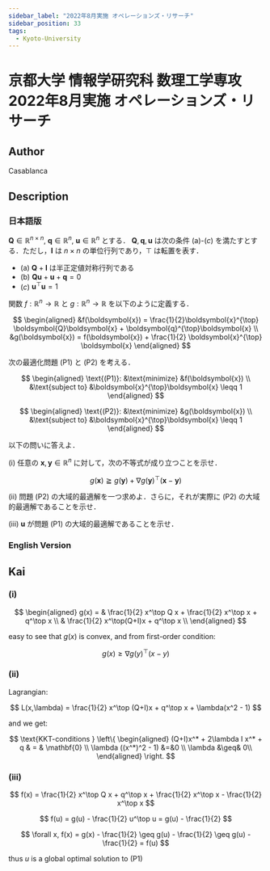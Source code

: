 ```yaml
---
sidebar_label: "2022年8月実施 オペレーションズ・リサーチ"
sidebar_position: 33
tags:
  - Kyoto-University
---
```

# 京都大学 情報学研究科 数理工学専攻 2022年8月実施 オペレーションズ・リサーチ

## **Author**
Casablanca

## **Description**
### 日本語版
$\boldsymbol{Q} \in \mathbb{R}^{n \times n}$, $\boldsymbol{q} \in \mathbb{R}^n$, $\boldsymbol{u} \in \mathbb{R}^n$ とする．
$\boldsymbol{Q}, \boldsymbol{q}, \boldsymbol{u}$ は次の条件 (a)-$(c)$ を満たすとする．ただし，$\boldsymbol{I}$ は $n \times n$ の単位行列であり，$\top$ は転置を表す．

- (a) $\boldsymbol{Q} + \boldsymbol{I}$ は半正定値対称行列である
- (b) $\boldsymbol{Q}\boldsymbol{u} + \boldsymbol{u} + \boldsymbol{q} = 0$
- $(c)$ $\boldsymbol{u}^{\top} \boldsymbol{u} = 1$

関数 $f: \mathbb{R}^n \rightarrow \mathbb{R}$ と $g: \mathbb{R}^n \rightarrow \mathbb{R}$ を以下のように定義する．

$$
\begin{aligned}
&f(\boldsymbol{x}) = \frac{1}{2}\boldsymbol{x}^{\top} \boldsymbol{Q}\boldsymbol{x} + \boldsymbol{q}^{\top}\boldsymbol{x} \\
&g(\boldsymbol{x}) = f(\boldsymbol{x}) + \frac{1}{2} \boldsymbol{x}^{\top} \boldsymbol{x}
\end{aligned}
$$

次の最適化問題 (P1) と (P2) を考える．

$$
\begin{aligned}
\text{(P1)}: &\text{minimize} &f(\boldsymbol{x}) \\
&\text{subject to} &\boldsymbol{x}^{\top}\boldsymbol{x} \leqq 1
\end{aligned}
$$

$$
\begin{aligned}
\text{(P2)}: &\text{minimize} &g(\boldsymbol{x}) \\
&\text{subject to} &\boldsymbol{x}^{\top}\boldsymbol{x} \leqq 1
\end{aligned}
$$

以下の問いに答えよ．

(i) 任意の $\boldsymbol{x}, \boldsymbol{y} \in \mathbb{R}^n$ に対して，次の不等式が成り立つことを示せ．

$$
g(\boldsymbol{x}) \geqq g(\boldsymbol{y}) + \nabla g(\boldsymbol{y})^{\top} (\boldsymbol{x} - \boldsymbol{y})
$$

(ii) 問題 (P2) の大域的最適解を一つ求めよ．さらに，それが実際に (P2) の大域的最適解であることを示せ．

(iii) $\boldsymbol{u}$ が問題 (P1) の大域的最適解であることを示せ．

### English Version

## **Kai**
### (i)

$$ 
\begin{aligned}
g(x) = & \frac{1}{2} x^\top Q x + \frac{1}{2} x^\top x + q^\top x \\
& \frac{1}{2} x^\top(Q+I)x + q^\top x \\
\end{aligned}
$$

easy to see that $g(x)$ is convex, and from first-order condition:

$$
g(x) \geq \nabla g(y)^{\top} (x-y)
$$

### (ii)
Lagrangian:

$$
L(x,\lambda) = \frac{1}{2} x^\top (Q+I)x + q^\top x + \lambda(x^2 - 1)
$$

and we get:

$$
\text{KKT-conditions } \left\{
\begin{aligned}
(Q+I)x^* + 2\lambda I x^* + q & = & \mathbf{0} \\
\lambda ((x^*)^2 - 1) &=&0 \\
\lambda &\geq& 0\\
\end{aligned}
\right.
$$

### (iii)
$$
f(x) = \frac{1}{2} x^\top Q x + q^\top x + \frac{1}{2} x^\top x - \frac{1}{2} x^\top x
$$

$$
f(u) = g(u) - \frac{1}{2} u^\top u = g(u) - \frac{1}{2}
$$

$$
\forall x, f(x) = g(x) - \frac{1}{2} \geq g(u) - \frac{1}{2} \geq g(u) - \frac{1}{2} = f(u)
$$

thus $u$ is a global optimal solution to (P1)
